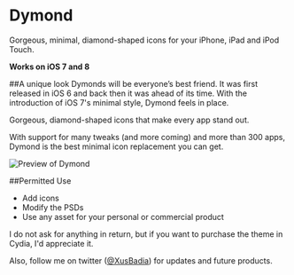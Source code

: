 # Dymond
Gorgeous, minimal, diamond-shaped icons for your iPhone, iPad and iPod Touch.

**Works on iOS 7 and 8**

##A unique look
Dymonds will be everyone’s best friend. It was first released in iOS 6 and back then it was ahead of its time. With the introduction of iOS 7's minimal style, Dymond feels in place. 

Gorgeous, diamond-shaped icons that make every app stand out. 

With support for many tweaks (and more coming) and more than 300 apps, Dymond is the best minimal icon replacement you can get.

![Preview of Dymond](http://www.winfisdesign.com/dymond/images/dymond-iphone-mockup.png)

##Permitted Use

- Add icons
- Modify the PSDs
- Use any asset for your personal or commercial product

I do not ask for anything in return, but if you want to purchase the theme in Cydia, I'd appreciate it.

Also, follow me on twitter ([@XusBadia](http://www.twitter.com/XusBadia)) for updates and future products.
